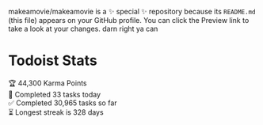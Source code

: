 makeamovie/makeamovie is a ✨ special ✨ repository because its `README.md` (this file) appears on your GitHub profile.
You can click the Preview link to take a look at your changes. darn right ya can

# Todoist Stats

<!-- TODO-IST:START -->
🏆  44,300 Karma Points           
🌸  Completed 33 tasks today           
✅  Completed 30,965 tasks so far           
⏳  Longest streak is 328 days
<!-- TODO-IST:END -->